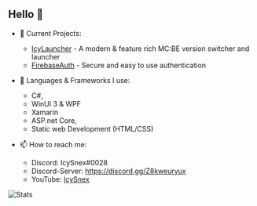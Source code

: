 ## Hello 👋

- 👀 Current Projects:
  - [IcyLauncher](https://github.com/IcyLauncher) - A modern & feature rich MC:BE version switcher and launcher
  - [FirebaseAuth](https://github.com/IcySnex/FirebaseAuth) - Secure and easy to use authentication
  
  
- 🌱 Languages & Frameworks I use:
  - C#,
  - WinUI 3 & WPF
  - Xamarin
  - ASP.net Core,
  - Static web Development (HTML/CSS)
  
  
- 📫 How to reach me:
  - Discord: IcySnex#0028
  - Discord-Server: https://discord.gg/Z8kweuryux
  - YouTube: [IcySnex]([https://www.youtube.com/channel/UCiaH5KyxTwmd57tbDLX5gmw](https://www.youtube.com/channel/UCkAQG8OkLKgi_WAR526pd9w))

![Stats](https://github-readme-stats.vercel.app/api?username=IcySnex&count_private=true&show_icons=true&theme=dark)

<!---
IcySnex/IcySnex is a ✨ special ✨ repository because its `README.md` (this file) appears on your GitHub profile.
You can click the Preview link to take a look at your changes.
--->
